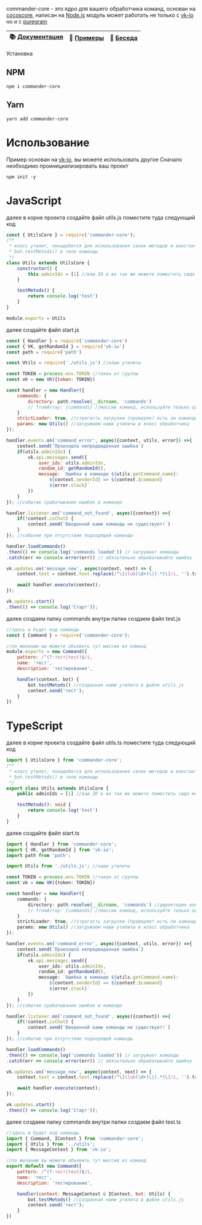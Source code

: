 commander-core - это ядро для вашего обработчика команд, основан на [cocoscore](https://www.npmjs.com/package/cocoscore), написан на [Node.js](https://nodejs.org)
модуль может работать не только с [vk-io](https://www.npmjs.com/package/vk-io) но и с [puregram](https://www.npmjs.com/package/puregram)

| 📚 [Документация](https://frodi1998.github.io/commander-core/) | 📝 [Примеры](https://github.com/Frodi1998/commander-core/tree/master/examples) | 💬 [Беседа](https://vk.me/join/AJQ1d9IUCxhdW8s6imiygUU1)
|---------------------|---------------------|---------------------|

Установка

## NPM
```shell
npm i commander-core
```
## Yarn
```shell
yarn add commander-core
```

# Использование
Пример основан на [vk-io](https://www.npmjs.com/package/vk-io), вы можете использовать другое
Сначало необходимо проинициализировать ваш проект
```shell
npm init -y
```

# JavaScript
далее в корне проекта создайте файл utils.js
поместите туда следующий код
```js
const { UtilsCore } = require('commander-core');
/**
 * класс утилит, понадобится для использования своих методов и констант в командах
 * bot.testMetods() в теле команды
 */
class Utils extends UtilsCore {
	constructor() {
        this.adminIds = [1] //ваш ID в вк так же можете поместить сюда массив идентификаторов
    }

    testMetods() {
        return console.log('test')
    }
}

module.exports = Utils
```
далее создайте файл start.js
```js
const { Handler } = require('commander-core')
const { VK, getRandomId } = require('vk-io')
const path = require('path')

const Utils = require('./utils.js') //наши утилиты

const TOKEN = process.env.TOKEN //токен от группы
const vk = new VK({token: TOKEN})

const handler = new Handler({
	commands: {
		directory: path.resolve(__dirname, 'commands')
		// fromArray: [commands] //массив команд, используйте только один из двух методов загрузки команд
	}
	strictLoader: true, //строгость загрузки (проверяет есть ли команды иначе кидает ошибку)
	params: new Utils() //загружаем наши утилиты в класс обработчика
});

handler.events.on('command_error', async({context, utils, error}) =>{
	context.send(`Произошла непредвиденная ошибка`)
	if(utils.adminIds) {
		vk.api.messages.send({
			user_ids: utils.adminIds,
			random_id: getRandomId(),
			message: `Ошибка в команде ${utils.getCommand.name}:
				${context.senderId} => ${context.$command}
				${error.stack}`
		})
	}
}); //событие срабатывания ошибок в команде

handler.listener.on('command_not_found', async({context}) =>{
	if(!context.isChat) {
		context.send(`Введенной вами команды не существует!`)
	} 
}); //событие при отсутствие подходящей команды

handler.loadCommands()
.then(() => console.log('commands loaded')) // загружает команды
.catch(err => console.error(err)) // обязательно обрабатывайте ошибку

vk.updates.on('message_new', async(context, next) => {
	context.text = context.text.replace(/^\[club(\d+)\|(.*)\]/i, '').trim();

	await handler.execute(context);
});

vk.updates.start()
.then(() => console.log('Старт'));
```
далее создаем папку commands
внутри папки создаем файл test.js
```js
//здесь и будет код команды
const { Command } = require('commander-core');

//по желанию вы можете объявить тут массив из команд
module.exports = new Command({
	pattern: /^(?:тест|test)$/i,
	name: 'тест',
	description: 'тестирование',

	handler(context, bot) {
		bot.testMetods() //созданная нами утилита в файле utils.js
		context.send('тест');
	}
})
```

# TypeScript
далее в корне проекта создайте файл utils.ts
поместите туда следующий код
```ts
import { UtilsCore } from 'commander-core';
/**
 * класс утилит, понадобится для использования своих методов и констант в командах
 * bot.testMetods() в теле команды
 */
export class Utils extends UtilsCore {
    public adminIds = [1] //ваш ID в вк так же можете поместить сюда массив идентификаторов

    testMetods(): void {
        return console.log('test')
    }
}
```
далее создайте файл start.ts
```ts
import { Handler } from 'commander-core';
import { VK, getRandomId } from 'vk-io';
import path from 'path';

import Utils from './utils.js'; //наши утилиты

const TOKEN = process.env.TOKEN //токен от группы
const vk = new VK({token: TOKEN})

const handler = new Handler({
	commands: {
		directory: path.resolve(__dirname, 'commands') //директория команд
		// fromArray: [commands] //массив команд, используйте только один из двух методов загрузки команд
	}
	strictLoader: true, //строгость загрузки (проверяет есть ли команды иначе кидает ошибку)
	params: new Utils() //загружаем наши утилиты в класс обработчика
});

handler.events.on('command_error', async({context, utils, error}) =>{
	context.send(`Произошла непредвиденная ошибка`)
	if(utils.adminIds) {
		vk.api.messages.send({
			user_ids: utils.adminIds,
			random_id: getRandomId(),
			message: `Ошибка в команде ${utils.getCommand.name}:
				${context.senderId} => ${context.$command}
				${error.stack}`
		})
	}
}); //событие срабатывания ошибок в команде

handler.listener.on('command_not_found', async({context}) =>{
	if(!context.isChat) {
		context.send(`Введенной вами команды не существует!`)
	} 
}); //событие при отсутствие подходящей команды

handler.loadCommands()
.then(() => console.log('commands loaded')) // загружает команды
.catch(err => console.error(err)) // обязательно обрабатывайте ошибку

vk.updates.on('message_new', async(context, next) => {
	context.text = context.text.replace(/^\[club(\d+)\|(.*)\]/i, '').trim();

	await handler.execute(context);
});

vk.updates.start()
.then(() => console.log('Старт'));
```
далее создаем папку commands
внутри папки создаем файл test.ts
```js
//здесь и будет код команды
import { Command, IContext } from 'commander-core';
import { Utils } from '../utils';
import { MessageContext } from 'vk-io';

//по желанию вы можете объявить тут массив из команд
export default new Command({
	pattern: /^(?:тест|test)$/i,
	name: 'тест',
	description: 'тестирование',

	handler(context: MessageContext & IContext, bot: Utils) {
		bot.testMetods() //созданная нами утилита в файле utils.js
		context.send('тест');
	}
})
```
